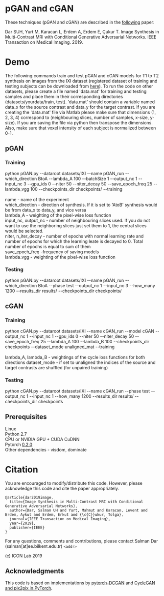 # pGAN and cGAN

These techniques (pGAN and cGAN) are described in the [following](https://ieeexplore.ieee.org/abstract/document/8653423) paper:

Dar SUH, Yurt M, Karacan L, Erdem A, Erdem E, Çukur T. Image Synthesis in Multi-Contrast MRI with Conditional Generative Adversarial Networks. IEEE Transaction on Medical Imaging. 2019.


# Demo

The following commands train and test pGAN and cGAN models for T1 to T2 synthesis on images from the IXI dataset (registered dataset of training and testing subjects can be downloaded from [here](https://drive.google.com/open?id=1Vt-PVs7fHIX0m-hyZEx-Npabt78T89oE)). To run the code on other datasets, please create a file named 'data.mat' for training and testing samples and place them in their corresponding directories (datasets/yourdata/train, test). 'data.mat' should contain a variable named data_x for the source contrast and data_y for the target contrast. If you are creating the 'data.mat' file via Matlab please make sure that dimensions (1, 2, 3, 4) correspond to (neighbouring slices, number of samples, x-size, y-size). If you are saving the file via python then transpose the dimensions. Also, make sure that voxel intensity of each subject is normalized between 0-1.

## pGAN

### Training
python pGAN.py --dataroot datasets/IXI --name pGAN_run --which_direction BtoA --lambda_A 100 --batchSize 1 --output_nc 1 --input_nc 3 --gpu_ids 0 --niter 50 --niter_decay 50 --save_epoch_freq 25 --lambda_vgg 100 --checkpoints_dir checkpoints/ --training
 <br />
 <br />
name - name of the experiment  <br />
which_direction - direction of synthesis. If it is set to 'AtoB' synthesis would be from data_x to data_y, and vice versa <br />
lambda_A - weighting of the pixel-wise loss function  <br />
input_nc, output_nc - number of neighbouring slices used. If you do not want to use the neighboring slices just set them to 1, the central slices would be selected.  <br />
niter, n_iter_decay - number of epochs with normal learning rate and number of epochs for which the learning leate is decayed to 0. Total number of epochs is equal to sum of them  <br />
save_epoch_freq -frequency of saving models <br />
lambda_vgg - weighting of the pixel-wise loss function 

### Testing
python pGAN.py --dataroot datasets/IXI --name pGAN_run --which_direction BtoA --phase test --output_nc 1 --input_nc 3 --how_many 1200 --results_dir results/ --checkpoints_dir checkpoints/

## cGAN

### Training
python cGAN.py --dataroot datasets/IXI --name cGAN_run --model cGAN --output_nc 1 --input_nc 1 --gpu_ids 0 --niter 50 --niter_decay 50 --save_epoch_freq 25 --lambda_A 100 --lambda_B 100 --checkpoints_dir checkpoints --dataset_mode unaligned_mat --training  <br /> 
 <br />
lambda_A, lambda_B - weightings of the cycle loss functions for both directions
dataset_mode - if set to unaligned the indices of the source and target contrasts are shuffled (for unpaired training)
### Testing
python cGAN.py --dataroot datasets/IXI --name cGAN_run --phase test --output_nc 1 --input_nc 1 --how_many 1200 --results_dir results/ --checkpoints_dir checkpoints
## Prerequisites
Linux  <br />
Python 2.7  <br />
CPU or NVIDIA GPU + CUDA CuDNN  <br />
Pytorch [0.2.0](http://download.pytorch.org/whl/cu80/torch-0.2.0.post2-cp27-cp27mu-manylinux1_x86_64.whl) <br />
Other dependencies - visdom, dominate  

# Citation
You are encouraged to modify/distribute this code. However, please acknowledge this code and cite the paper appropriately.
```
@article{dar2019image,
  title={Image Synthesis in Multi-Contrast MRI with Conditional Generative Adversarial Networks},
  author={Dar, Salman UH and Yurt, Mahmut and Karacan, Levent and Erdem, Aykut and Erdem, Erkut and {\c{C}}ukur, Tolga},
  journal={IEEE Transaction on Medical Imaging},
  year={2019},
  publisher={IEEE}
}
```
For any questions, comments and contributions, please contact Salman Dar (salman[at]ee.bilkent.edu.tr) `<addr>`

(c) ICON Lab 2019


## Acknowledgments
This code is based on implementations by [pytorch-DCGAN](https://github.com/pytorch/examples/tree/master/dcgan) and [CycleGAN and pix2pix in PyTorch](https://github.com/junyanz/pytorch-CycleGAN-and-pix2pix).
